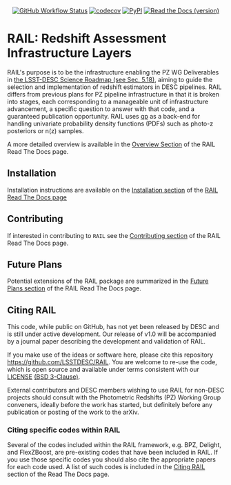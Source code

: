 <div align="center">

[![GitHub Workflow Status](https://img.shields.io/github/workflow/status/LSSTDESC/RAIL/rail?logo=Github)](https://github.com/LSSTDESC/RAIL/actions/workflows/main.yml)
[![codecov](https://codecov.io/gh/LSSTDESC/RAIL/branch/master/graph/badge.svg)](https://codecov.io/gh/LSSTDESC/RAIL)
[![PyPI](https://img.shields.io/pypi/v/pz-rail?color=blue&logo=pypi&logoColor=white)](https://pypi.org/project/pz-rail/)
[![Read the Docs (version)](https://img.shields.io/readthedocs/lsstdescrail/stable?color=blue&logo=readthedocs&logoColor=white)](https://lsstdescrail.readthedocs.io/en/stable/#)

</div>

# RAIL: Redshift Assessment Infrastructure Layers

RAIL's purpose is to be the infrastructure enabling the PZ WG Deliverables in [the LSST-DESC Science Roadmap (see Sec. 5.18)](https://lsstdesc.org/assets/pdf/docs/DESC_SRM_latest.pdf), aiming to guide the selection and implementation of redshift estimators in DESC pipelines.
RAIL differs from previous plans for PZ pipeline infrastructure in that it is broken into stages, each corresponding to a manageable unit of infrastructure advancement, a specific question to answer with that code, and a guaranteed publication opportunity.
RAIL uses [qp](https://github.com/LSSTDESC/qp) as a back-end for handling univariate probability density functions (PDFs) such as photo-z posteriors or n(z) samples.

A more detailed overview is available in the [Overview Section](https://lsstdescrail.readthedocs.io/en/stable/source/overview.html) of the RAIL Read The Docs page.

## Installation

Installation instructions are available on the [Installation section](https://lsstdescrail.readthedocs.io/en/stable/source/installation.html) of the [RAIL Read The Docs page](https://lsstdescrail.readthedocs.io/en/stable/)

## Contributing

If interested in contributing to `RAIL` see the [Contributing section](https://lsstdescrail.readthedocs.io/en/stable/source/contributing.html) of the RAIL Read The Docs page.

## Future Plans

Potential extensions of the RAIL package are summarized in the [Future Plans section](https://lsstdescrail.readthedocs.io/en/stable/source/futureplans.html) of the RAIL Read The Docs page.

## Citing RAIL

This code, while public on GitHub, has not yet been released by DESC and is still under active development. Our release of v1.0 will be accompanied by a journal paper describing the development and validation of RAIL.

If you make use of the ideas or software here, please cite this repository <https://github.com/LSSTDESC/RAIL>. You are welcome to re-use the code, which is open source and available under terms consistent with our [LICENSE](https://github.com/LSSTDESC/RAIL/blob/main/LICENSE) [(BSD 3-Clause)](https://opensource.org/licenses/BSD-3-Clause).

External contributors and DESC members wishing to use RAIL for non-DESC projects should consult with the Photometric Redshifts (PZ) Working Group conveners, ideally before the work has started, but definitely before any publication or posting of the work to the arXiv.

### Citing specific codes within RAIL

Several of the codes included within the RAIL framework, e.g. BPZ, Delight, and FlexZBoost, are pre-existing codes that have been included in RAIL.  If you use those specific codes you should also cite the appropriate papers for each code used.  A list of such codes is included in the [Citing RAIL](https://lsstdescrail.readthedocs.io/en/stable/source/citing.html) section of the Read The Docs page.

